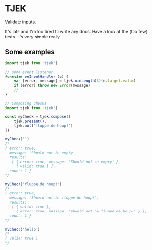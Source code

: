 # TJEK

Validate inputs.

It's late and I'm too tired to write any docs. Have a look at the (too few)
tests. It's very simple really.

## Some examples

```js
import tjek from 'tjek')

// some event listener
function onInputHandler (e) {
    var {error, message} = tjek.minLength(3)(e.target.value)
    if (error) throw new Error(message)
    // ...
}
```

```js
// Composing checks
import tjek from 'tjek')

const myCheck = tjek.compose([
    tjek.present(),
    tjek.not('fluppe de houp!')
])

myCheck('')
/*
{ error: true,
  message: 'Should not be empty',
  results: 
   [ { error: true, message: 'Should not be empty' },
     { valid: true } ],
  count: 1 }
*/

myCheck('fluppe de houp!')
/*
{ error: true,
  message: 'Should not be fluppe de houp!',
  results:
   [ { valid: true },
     { error: true, message: 'Should not be fluppe de houp!' } ],
  count: 1 }
*/

myCheck('hello')
/*
{ valid: true }
*/
```

